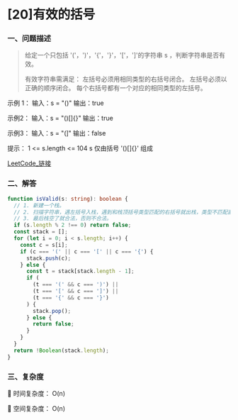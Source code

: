 # [20]有效的括号

### 一、问题描述

> 给定一个只包括 '('，')'，'{'，'}'，'['，']'的字符串 s ，判断字符串是否有效。
> 
> 有效字符串需满足：
> 左括号必须用相同类型的右括号闭合。
> 左括号必须以正确的顺序闭合。
> 每个右括号都有一个对应的相同类型的左括号。

示例 1：
输入：s = "()"
输出：true

示例2：
输入：s = "()[]{}"
输出：true

示例3：
输入：s = "(]"
输出：false

提示：
1 <= s.length <= 104
s 仅由括号 '()[]{}' 组成

[LeetCode_链接](https://leetcode.cn/problems/valid-parentheses)

### 二、解答

```ts
function isValid(s: string): boolean {
  // 1. 新建一个栈。
  // 2. 扫描字符串，遇左括号入栈，遇到和栈顶括号类型匹配的右括号就出栈，类型不匹配直接判定为不合法。
  // 3. 最后栈空了就合法，否则不合法。
  if (s.length % 2 !== 0) return false;
  const stack = [];
  for (let i = 0; i < s.length; i++) {
    const c = s[i];
    if (c === '(' || c === '[' || c === '{') {
      stack.push(c);
    } else {
      const t = stack[stack.length - 1];
      if (
        (t === '(' && c === ')') ||
        (t === '[' && c === ']') ||
        (t === '{' && c === '}')
      ) {
        stack.pop();
      } else {
        return false;
      }
    }
  }
  return !Boolean(stack.length);
}
```

### 三、复杂度

🔸 时间复杂度： O(n)

🔸 空间复杂度： O(n)
